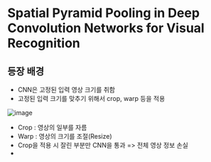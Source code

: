 # Spatial Pyramid Pooling in Deep Convolution Networks for Visual Recognition

## 등장 배경
- CNN은 고정된 입력 영상 크기를 취함
- 고정된 입력 크기를 맞추기 위해서 crop, warp 등을 적용

![image](https://github.com/as9786/ComputerVision/assets/80622859/5754e483-2149-4cbc-b7b7-2c12e6e6b7ca)

- Crop : 영상의 일부를 자름
- Warp : 영상의 크기를 조절(Resize)
- Crop을 적용 시 잘린 부분만 CNN을 통과 => 전체 영상 정보 손실
- 

